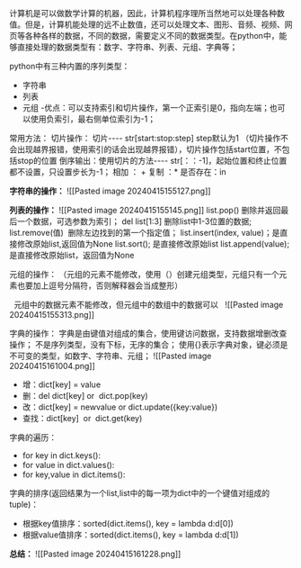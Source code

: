 计算机是可以做数学计算的机器，因此，计算机程序理所当然地可以处理各种数值。但是，计算机能处理的远不止数值，还可以处理文本、图形、音频、视频、网页等各种各样的数据，不同的数据，需要定义不同的数据类型。在python中，能够直接处理的数据类型有：数字、字符串、列表、元组、字典等；

python中有三种内置的序列类型：
- 字符串
- 列表
- 元组
-优点：可以支持索引和切片操作，第一个正索引是0，指向左端；也可以使用负索引，最右侧单位索引为-1；

常用方法：
	切片操作：
	切片---- str[start:stop:step] step默认为1 （切片操作不会出现越界报错，使用索引的话会出现越界报错），切片操作包括start位置，不包括stop的位置
	倒序输出：使用切片的方法---- str[：：-1]，起始位置和终止位置都不设置，只设置步长为-1；
	 相加 ： + 
	 复制 ：*
	 是否存在：in

**字符串的操作：**
![[Pasted image 20240415155127.png]]

**列表的操作：**
![[Pasted image 20240415155145.png]]
	list.pop() 删除并返回最后一个数据，可选参数为索引；
	del list[1:3] 删除list中1-3位置的数据;
	list.remove(值)  删除左边找到的第一个指定值；
	list.insert(index, value)；是直接修改原始list,返回值为None
	list.sort(); 是直接修改原始list
	list.append(value);是直接修改原始list，返回值为None

元组的操作：
（元组的元素不能修改，使用（）创建元组类型，元组只有一个元素也要加上逗号分隔符，否则解释器会当成整形）

  元组中的数据元素不能修改，但元组中的数组中的数据可以
  ![[Pasted image 20240415155313.png]]

字典的操作：
	字典是由键值对组成的集合，使用键访问数据，支持数据增删改查操作；
	不是序列类型，没有下标，无序的集合；
	使用{}表示字典对象，键必须是不可变的类型，如数字、字符串、元组；
![[Pasted image 20240415161004.png]]
- 增：dict[key] = value
- 删：del dict[key] or  dict.pop(key)
- 改：dict[key] = newvalue or dict.update({key:value})
- 查找：dict[key]  or  dict.get(key)

字典的遍历：
- for key in dict.keys():
- for value in dict.values():
- for key,value in dict.items():

字典的排序(返回结果为一个list,list中的每一项为dict中的一个键值对组成的tuple)：
- 根据key值排序：sorted(dict.items(), key = lambda d:d[0])
- 根据value值排序：sorted(dict.items(), key = lambda d:d[1])


**总结：**
![[Pasted image 20240415161228.png]]